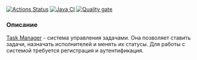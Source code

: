 [![Actions Status](https://github.com/ean3ena/java-project-99/actions/workflows/hexlet-check.yml/badge.svg)](https://github.com/ean3ena/java-project-99/actions)
[![Java CI](https://github.com/ean3ena/java-project-99/actions/workflows/main.yml/badge.svg?branch=main)](https://github.com/ean3ena/java-project-99/actions/workflows/main.yml)
[![Quality gate](https://sonarcloud.io/api/project_badges/quality_gate?project=ean3ena_java-project-99)](https://sonarcloud.io/summary/new_code?id=ean3ena_java-project-99)

### Описание
[Task Manager](https://task-manager-ve9u.onrender.com) - система управления задачами.
Она позволяет ставить задачи, назначать исполнителей и менять их статусы.
Для работы с системой требуется регистрация и аутентификация.
